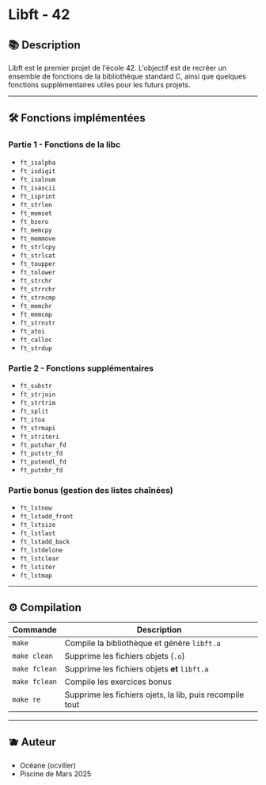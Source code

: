# Libft - 42

## 📚 Description

Libft est le premier projet de l'école 42.
L'objectif est de recréer un ensemble de fonctions de la bibliothèque standard C, ainsi que quelques fonctions supplémentaires utiles pour les futurs projets.

---

## 🛠️ Fonctions implémentées

### Partie 1 - Fonctions de la libc
- `ft_isalpha`  
- `ft_isdigit`  
- `ft_isalnum`  
- `ft_isascii`  
- `ft_isprint`  
- `ft_strlen`  
- `ft_memset`  
- `ft_bzero`  
- `ft_memcpy`  
- `ft_memmove`  
- `ft_strlcpy`  
- `ft_strlcat`  
- `ft_toupper`  
- `ft_tolower`  
- `ft_strchr`  
- `ft_strrchr`  
- `ft_strncmp`  
- `ft_memchr`  
- `ft_memcmp`  
- `ft_strnstr`  
- `ft_atoi`  
- `ft_calloc`  
- `ft_strdup`  

### Partie 2 - Fonctions supplémentaires
- `ft_substr`  
- `ft_strjoin`  
- `ft_strtrim`  
- `ft_split`  
- `ft_itoa`  
- `ft_strmapi`  
- `ft_striteri`  
- `ft_putchar_fd`  
- `ft_putstr_fd`  
- `ft_putendl_fd`  
- `ft_putnbr_fd`  

### Partie bonus (gestion des listes chaînées)
- `ft_lstnew`  
- `ft_lstadd_front`  
- `ft_lstsize`  
- `ft_lstlast`  
- `ft_lstadd_back`  
- `ft_lstdelone`  
- `ft_lstclear`  
- `ft_lstiter`  
- `ft_lstmap`  

---

## ⚙️ Compilation

| Commande      | Description                                   |
| ------------- | --------------------------------------------- |
| `make`        | Compile la bibliothèque et génère `libft.a`   |
| `make clean`  | Supprime les fichiers objets (`.o`)           |
| `make fclean` | Supprime les fichiers objets **et** `libft.a` |
| `make fclean` | Compile les exercices bonus                   |
| `make re`     | Supprime les fichiers ojets, la lib, puis recompile tout |

---

## 🫐 Auteur

- Océane (ocviller)
- Piscine de Mars 2025
